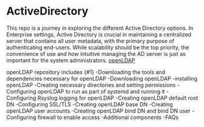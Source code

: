 # ActiveDirectory


This repo is a journey in exploring the different Active Directory options. In Enterprise settings, Active Directory is crucial in maintaining a centralized server
that contains all user metadata, with the primary purpose of authenticating end-users. While scalability should be the top priority, the convenience of use and how intuitive managing the AD server is just
as important for the system administrators.
[openLDAP](#1)






openLDAP repository includes {#1}
-Downloading the tools and dependencies necessary for openLDAP
-Downloading openLDAP
-installing openLDAP
-Creating necessary directories and setting permissions
-Configuring openLDAP to run as part of systemd and running it
-Configuring Rsyslog logging for openLDAP
-Creating openLDAP default root DN
-Configuring SSL/TLS
-Creating openLDAP base DN
-Creating openLDAP user accounts
-Creating openLDAP bind DN and bind DN user
-Configuring firewall to enable access
-Additional components
-FAQs 




